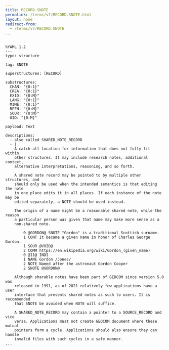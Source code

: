 ```yaml
---
title: RECORD.SNOTE
permalink: /terms/v7/RECORD.SNOTE.html
layout: none
redirect-from:
  - /terms/v7/RECORD.SNOTE
...
```


```

%YAML 1.2
---
type: structure

tag: SNOTE

superstructures: [RECORD]

substructures:
  CHAN: "{0:1}"
  CREA: "{0:1}"
  EXID: "{0:M}"
  LANG: "{0:1}"
  MIME: "{0:1}"
  REFN: "{0:M}"
  SOUR: "{0:M}"
  UID: "{0:M}"

payload: Text

descriptions:
  - also called SHARED_NOTE_RECORD
  - |
    A catch-all location for information that does not fully fit within
    other structures. It may include research notes, additional context,
    alternative interpretations, reasoning, and so forth.
    
    A shared note record may be pointed to by multiple other structures, and
    should only be used when the intended semantics is that editing the note
    in one place edits it in all places. If each instance of the note may be
    edited separately, a NOTE should be used instead.
    
    The origin of a name might be a reasonable shared note, while the reason
    a particular person was given that name may make more sense as a
    non-shared note.
    
        0 @GORDON@ SNOTE "Gordon" is a traditional Scottish surname.
        1 CONT It became a given name in honor of Charles George Gordon.
        1 SOUR @VOID@
        2 COMM https://en.wikipedia.org/wiki/Gordon_(given_name)
        0 @I1@ INDI
        1 NAME Gordon /Jones/
        2 NOTE Named after the astronaut Gordon Cooper
        2 SNOTE @GORDON@
    
    Although sharable notes have been part of GEDCOM since version 5.0 was
    released in 1991, as of 2021 relatively few applications have a user
    interface that presents shared notes as such to users. It is recommended
    that SNOTE be avoided when NOTE will suffice.
    
    A SHARED_NOTE_RECORD may contain a pointer to a SOURCE_RECORD and vice
    versa. Applications must not create GEDCOM document where these mutual
    pointers form a cycle. Applications should also ensure they can handle
    invalid files with such cycles in a safe manner.
...

```